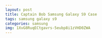 ```yaml
---
layout: post
title: Captain Bob Samsung Galaxy S9 Case
tags: samsung galaxy s9
categories: samsung
img: 1XvG8RuqECtgavrs-5eubp8i1zVHD0ZWA
---
```


